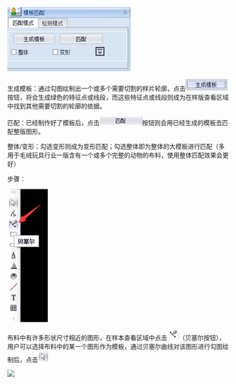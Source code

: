![](/assets/模板匹配界面.png)

生成模板：通过勾图绘制出一个或多个需要切割的样片轮廓，点击![](/assets/生成模板.png)按钮，将会生成绿色的特征点或线段，而这些特征点或线段则成为在样版查看区域中找到其他需要切割的轮廓的依据。

匹配：已经制作好了模板后，点击![](/assets/匹配.png)按钮则会用已经生成的模板去匹配整版图形。

整体/变形：勾选变形则成为变形匹配；勾选整体即为整体的大模板进行匹配（多用于毛绒玩具行业一版含有一个或多个完整的动物的布料，使用整体匹配效果会更好）

步骤：

![](/assets/贝塞尔按钮工具栏.png)

布料中有许多形状尺寸相近的图形，在样本查看区域中点击![](/assets/贝塞尔按钮.png)（贝塞尔按钮），用户可以选择布料中的某一个图形作为模板，通过贝塞尔曲线对该图形进行勾图绘制后，点击![](/assets/选择按钮.png)

![](/assets/选择按钮巴拉拉不.png)

